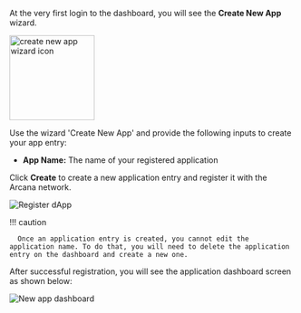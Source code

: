 At the very first login to the dashboard, you will see the **Create New App** wizard. 

<img src="/img/icons/dashboard_newappwizard.png" alt="create new app wizard icon" width="150px"></img>

Use the wizard 'Create New App' and provide the following inputs to create your app entry:

* **App Name:** The name of your registered application

<!--
* **Region:** The physical location where the application's configuration data will be stored.
-->

Click **Create** to create a new application entry and register it with the Arcana network.

![Register dApp](/img/dashboard_create_newapp_screen.png)

!!! caution

      Once an application entry is created, you cannot edit the application name. To do that, you will need to delete the application entry on the dashboard and create a new one.

After successful registration, you will see the application dashboard screen as shown below:

![New app dashboard](/img/an_db_new_app_screen.png)